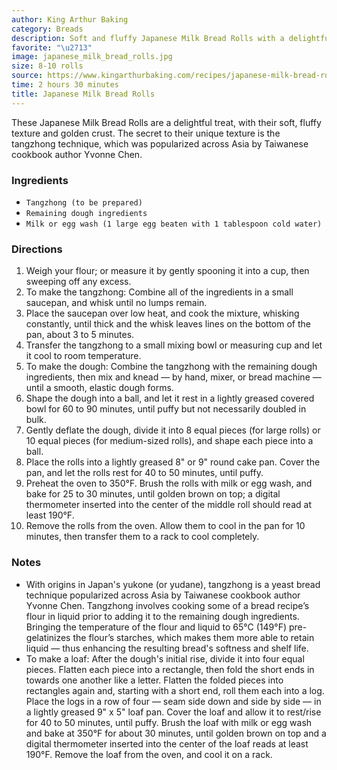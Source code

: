```yaml
---
author: King Arthur Baking
category: Breads
description: Soft and fluffy Japanese Milk Bread Rolls with a delightful golden crust.
favorite: "\u2713"
image: japanese_milk_bread_rolls.jpg
size: 8-10 rolls
source: https://www.kingarthurbaking.com/recipes/japanese-milk-bread-rolls-recipe
time: 2 hours 30 minutes
title: Japanese Milk Bread Rolls
---
```


These Japanese Milk Bread Rolls are a delightful treat, with their soft, fluffy texture and golden crust. The secret to their unique texture is the tangzhong technique, which was popularized across Asia by Taiwanese cookbook author Yvonne Chen.

### Ingredients

* `Tangzhong (to be prepared)`
* `Remaining dough ingredients`
* `Milk or egg wash (1 large egg beaten with 1 tablespoon cold water)`

### Directions

1. Weigh your flour; or measure it by gently spooning it into a cup, then sweeping off any excess.
2. To make the tangzhong: Combine all of the ingredients in a small saucepan, and whisk until no lumps remain.
3. Place the saucepan over low heat, and cook the mixture, whisking constantly, until thick and the whisk leaves lines on the bottom of the pan, about 3 to 5 minutes.
4. Transfer the tangzhong to a small mixing bowl or measuring cup and let it cool to room temperature.
5. To make the dough: Combine the tangzhong with the remaining dough ingredients, then mix and knead — by hand, mixer, or bread machine — until a smooth, elastic dough forms.
6. Shape the dough into a ball, and let it rest in a lightly greased covered bowl for 60 to 90 minutes, until puffy but not necessarily doubled in bulk.
7. Gently deflate the dough, divide it into 8 equal pieces (for large rolls) or 10 equal pieces (for medium-sized rolls), and shape each piece into a ball.
8. Place the rolls into a lightly greased 8" or 9" round cake pan. Cover the pan, and let the rolls rest for 40 to 50 minutes, until puffy.  
9. Preheat the oven to 350°F. Brush the rolls with milk or egg wash, and bake for 25 to 30 minutes, until golden brown on top; a digital thermometer inserted into the center of the middle roll should read at least 190°F.
10. Remove the rolls from the oven. Allow them to cool in the pan for 10 minutes, then transfer them to a rack to cool completely.

### Notes

* With origins in Japan's yukone (or yudane), tangzhong is a yeast bread technique popularized across Asia by Taiwanese cookbook author Yvonne Chen. Tangzhong involves cooking some of a bread recipe’s flour in liquid prior to adding it to the remaining dough ingredients. Bringing the temperature of the flour and liquid to 65°C (149°F) pre-gelatinizes the flour’s starches, which makes them more able to retain liquid — thus enhancing the resulting bread's softness and shelf life.
* To make a loaf: After the dough's initial rise, divide it into four equal pieces. Flatten each piece into a rectangle, then fold the short ends in towards one another like a letter. Flatten the folded pieces into rectangles again and, starting with a short end, roll them each into a log. Place the logs in a row of four — seam side down and side by side — in a lightly greased 9" x 5" loaf pan. Cover the loaf and allow it to rest/rise for 40 to 50 minutes, until puffy. Brush the loaf with milk or egg wash and bake at 350°F for about 30 minutes, until golden brown on top and a digital thermometer inserted into the center of the loaf reads at least 190°F. Remove the loaf from the oven, and cool it on a rack.